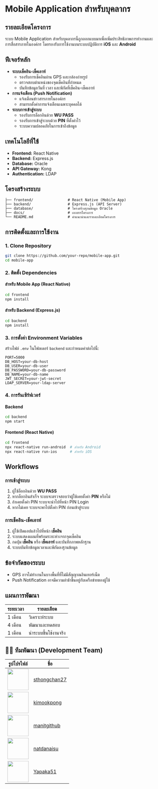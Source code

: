 # Mobile Application สำหรับบุคลากร

## รายละเอียดโครงการ
ระบบ Mobile Application สำหรับบุคลากรนี้ถูกออกแบบมาเพื่อเพิ่มประสิทธิภาพการทำงานและการสื่อสารภายในองค์กร โดยรองรับการใช้งานบนระบบปฏิบัติการ **iOS** และ **Android** 

## ฟีเจอร์หลัก
- **ระบบเช็คอิน-เช็คเอาท์**
  - รองรับการเช็คอินผ่าน GPS และกล้องถ่ายรูป
  - ตรวจสอบตำแหน่งของจุดเช็คอินที่กำหนด
  - บันทึกข้อมูลวันที่ เวลา และพิกัดที่เช็คอิน-เช็คเอาท์
- **การแจ้งเตือน (Push Notification)**
  - แจ้งเตือนข่าวสารภายในองค์กร
  - สามารถตั้งค่าการแจ้งเตือนเฉพาะบุคคลได้
- **ระบบการเข้าสู่ระบบ**
  - รองรับการล็อกอินด้วย **WU PASS**
  - รองรับการเข้าสู่ระบบด้วย **PIN** ที่ตั้งค่าไว้
  - ระบบความปลอดภัยในการเข้าถึงข้อมูล

## เทคโนโลยีที่ใช้
- **Frontend:** React Native
- **Backend:** Express.js
- **Database:** Oracle
- **API Gateway:** Kong
- **Authentication:** LDAP

## โครงสร้างระบบ
```
├── frontend/                # React Native (Mobile App)
├── backend/                 # Express.js (API Server)
├── database/                # โครงสร้างฐานข้อมูล Oracle
├── docs/                    # เอกสารโครงการ
└── README.md                # คำแนะนำและรายละเอียดโครงการ
```

## การติดตั้งและการใช้งาน
### 1. Clone Repository
```sh
git clone https://github.com/your-repo/mobile-app.git
cd mobile-app
```

### 2. ติดตั้ง Dependencies
#### สำหรับ Mobile App (React Native)
```sh
cd frontend
npm install
```

#### สำหรับ Backend (Express.js)
```sh
cd backend
npm install
```

### 3. การตั้งค่า Environment Variables
สร้างไฟล์ `.env` ในโฟลเดอร์ `backend` และกำหนดค่าต่อไปนี้:
```
PORT=5000
DB_HOST=your-db-host
DB_USER=your-db-user
DB_PASSWORD=your-db-password
DB_NAME=your-db-name
JWT_SECRET=your-jwt-secret
LDAP_SERVER=your-ldap-server
```

### 4. การรันเซิร์ฟเวอร์
#### Backend
```sh
cd backend
npm start
```

#### Frontend (React Native)
```sh
cd frontend
npx react-native run-android  # สำหรับ Android
npx react-native run-ios      # สำหรับ iOS
```

## Workflows
### การเข้าสู่ระบบ
1. ผู้ใช้ล็อกอินด้วย **WU PASS**
2. หากล็อกอินสำเร็จ ระบบจะตรวจสอบว่าผู้ใช้เคยตั้งค่า **PIN** หรือไม่
3. ถ้าเคยตั้งค่า PIN ระบบจะนำไปที่หน้า PIN Login
4. หากไม่เคย ระบบจะพาไปตั้งค่า PIN ก่อนเข้าสู่ระบบ

### การเช็คอิน-เช็คเอาท์
1. ผู้ใช้เปิดแอปแล้วไปที่หน้า **เช็คอิน**
2. ระบบแสดงแผนที่พร้อมระยะห่างจากจุดเช็คอิน
3. กดปุ่ม **เช็คอิน** หรือ **เช็คเอาท์** และบันทึกภาพหลักฐาน
4. ระบบบันทึกข้อมูลเวลาและพิกัดลงฐานข้อมูล

## ข้อจำกัดของระบบ
- GPS อาจไม่ทำงานในบางพื้นที่ที่ไม่มีสัญญาณอินเทอร์เน็ต
- Push Notification อาจมีความล่าช้าขึ้นอยู่กับเครือข่ายของผู้ใช้

## แผนการพัฒนา
| ระยะเวลา | รายละเอียด |
|-----------|------------|
| 1 เดือน | วิเคราะห์ระบบ |
| 4 เดือน | พัฒนาและทดสอบ |
| 1 เดือน | นำระบบขึ้นใช้งานจริง |

## 👨‍💻 **ทีมพัฒนา (Development Team)**

| รูปโปรไฟล์                                                               | ชื่อ                                            |
| ------------------------------------------------------------------------ | ----------------------------------------------- |
| <img src="https://github.com/sthongchan27.png" width="70" height="70" /> | [sthongchan27](https://github.com/sthongchan27) |
| <img src="https://github.com/kimookpong.png" width="70" height="70" />   | [kimookpong](https://github.com/kimookpong)     |
| <img src="https://github.com/manitgithub.png" width="70" height="70" />  | [manitgithub](https://github.com/manitgithub)   |
| <img src="https://github.com/natdanaisu.png" width="70" height="70" />   | [natdanaisu](https://github.com/natdanaisu)     |
| <img src="https://github.com/Yapaka51.png" width="70" height="70" />     | [Yapaka51](https://github.com/Yapaka51)         |



